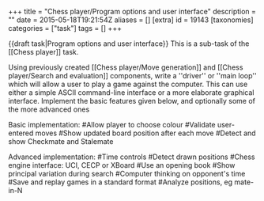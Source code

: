 +++
title = "Chess player/Program options and user interface"
description = ""
date = 2015-05-18T19:21:54Z
aliases = []
[extra]
id = 19143
[taxonomies]
categories = ["task"]
tags = []
+++

{{draft task|Program options and user interface}} This is a sub-task of the [[Chess player]] task.

Using previously created [[Chess player/Move generation]] and [[Chess player/Search and evaluation]] components, write a ''driver'' or ''main loop'' which will allow a user to play a game against the computer. This can use either a simple ASCII command-line interface or a more elaborate graphical interface. Implement the basic features given below, and optionally some of the more advanced ones


Basic implementation:
#Allow player to choose colour
#Validate user-entered moves
#Show updated board position after each move
#Detect and show Checkmate and Stalemate

Advanced implementation:
#Time controls
#Detect drawn positions
#Chess engine interface: UCI, CECP or XBoard
#Use an opening book
#Show principal variation during search
#Computer thinking on opponent's time
#Save and replay games in a standard format
#Analyze positions, eg mate-in-N
